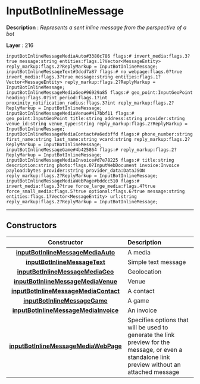 # InputBotInlineMessage

**Description** : *Represents a sent inline message from the perspective of a bot*

**Layer** : 216

```tl
inputBotInlineMessageMediaAuto#3380c786 flags:# invert_media:flags.3?true message:string entities:flags.1?Vector<MessageEntity> reply_markup:flags.2?ReplyMarkup = InputBotInlineMessage;
inputBotInlineMessageText#3dcd7a87 flags:# no_webpage:flags.0?true invert_media:flags.3?true message:string entities:flags.1?Vector<MessageEntity> reply_markup:flags.2?ReplyMarkup = InputBotInlineMessage;
inputBotInlineMessageMediaGeo#96929a85 flags:# geo_point:InputGeoPoint heading:flags.0?int period:flags.1?int proximity_notification_radius:flags.3?int reply_markup:flags.2?ReplyMarkup = InputBotInlineMessage;
inputBotInlineMessageMediaVenue#417bbf11 flags:# geo_point:InputGeoPoint title:string address:string provider:string venue_id:string venue_type:string reply_markup:flags.2?ReplyMarkup = InputBotInlineMessage;
inputBotInlineMessageMediaContact#a6edbffd flags:# phone_number:string first_name:string last_name:string vcard:string reply_markup:flags.2?ReplyMarkup = InputBotInlineMessage;
inputBotInlineMessageGame#4b425864 flags:# reply_markup:flags.2?ReplyMarkup = InputBotInlineMessage;
inputBotInlineMessageMediaInvoice#d7e78225 flags:# title:string description:string photo:flags.0?InputWebDocument invoice:Invoice payload:bytes provider:string provider_data:DataJSON reply_markup:flags.2?ReplyMarkup = InputBotInlineMessage;
inputBotInlineMessageMediaWebPage#bddcc510 flags:# invert_media:flags.3?true force_large_media:flags.4?true force_small_media:flags.5?true optional:flags.6?true message:string entities:flags.1?Vector<MessageEntity> url:string reply_markup:flags.2?ReplyMarkup = InputBotInlineMessage;
```

---

## Constructors

| Constructor | Description |
| :---: | :--- |
| [**inputBotInlineMessageMediaAuto**](constructor/inputBotInlineMessageMediaAuto) | A media |
| [**inputBotInlineMessageText**](constructor/inputBotInlineMessageText) | Simple text message |
| [**inputBotInlineMessageMediaGeo**](constructor/inputBotInlineMessageMediaGeo) | Geolocation |
| [**inputBotInlineMessageMediaVenue**](constructor/inputBotInlineMessageMediaVenue) | Venue |
| [**inputBotInlineMessageMediaContact**](constructor/inputBotInlineMessageMediaContact) | A contact |
| [**inputBotInlineMessageGame**](constructor/inputBotInlineMessageGame) | A game |
| [**inputBotInlineMessageMediaInvoice**](constructor/inputBotInlineMessageMediaInvoice) | An invoice |
| [**inputBotInlineMessageMediaWebPage**](constructor/inputBotInlineMessageMediaWebPage) | Specifies options that will be used to generate the link preview for the message, or even a standalone link preview without an attached message |